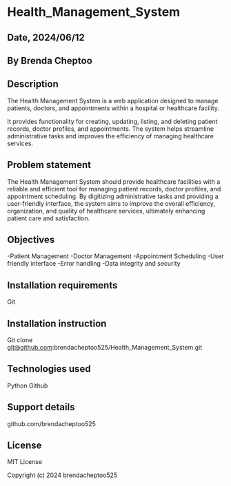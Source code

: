 # Health_Management_System

## Date, 2024/06/12

## By Brenda Cheptoo

## Description

The Health Management System is a web application designed to manage patients, doctors, and appointments within a hospital or healthcare facility. 

It provides functionality for creating, updating, listing, and deleting patient records, doctor profiles, and appointments. The system helps streamline administrative tasks and improves the efficiency of managing healthcare services.

## Problem statement
The Health Management System should provide healthcare facilities with a reliable and efficient tool for managing patient records, doctor profiles, and appointment scheduling.
By digitizing administrative tasks and providing a user-friendly interface, the system aims to improve the overall efficiency, organization, and quality of healthcare services, ultimately enhancing patient care and satisfaction.

## Objectives  
-Patient Management
-Doctor Management
-Appointment Scheduling
-User friendly interface
-Error handling
-Data integrity and security

## Installation requirements
Git

## Installation instruction
Git clone git@github.com:brendacheptoo525/Health_Management_System.git

## Technologies used
Python
Github

## Support details
github.com/brendacheptoo525

## License
MIT License

Copyright (c) 2024 brendacheptoo525
